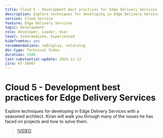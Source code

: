 ```yaml
---
title: Cloud 5 - Development best practices for Edge Delivery Services
description: Explore techniques for developing in Edge Delivery Services with a seasoned architect.
version: Cloud Service
feature: Edge Delivery Services
topic: Development
role: Developer, Leader, User
level: Intermediate, Experienced
hidefromtoc: yes
recommendations: noDisplay, noCatalog
doc-type: Technical Video
duration: 1109
last-substantial-update: 2024-12-12
jira: KT-16667
---
```


# Cloud 5 - Development best practices for Edge Delivery Services

Explore techniques for developing in Edge Delivery Services with a seasoned architect. Kiran will walk you through many of the issues he has faced on projects and how to solve them.

>[!VIDEO](https://video.tv.adobe.com/v/3440978/?learn=on&enablevpops)

